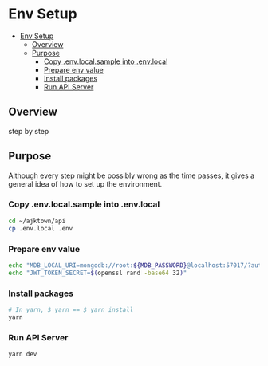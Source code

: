 # Env Setup

<!-- TOC -->

- [Env Setup](#env-setup)
  - [Overview](#overview)
  - [Purpose](#purpose)
    - [Copy .env.local.sample into .env.local](#copy-envlocalsample-into-envlocal)
    - [Prepare env value](#prepare-env-value)
    - [Install packages](#install-packages)
    - [Run API Server](#run-api-server)

<!-- /TOC -->

## Overview
step by step

## Purpose
Although every step might be possibly wrong as the time passes, it gives a general idea of how to set up the environment.


### Copy .env.local.sample into .env.local

```sh
cd ~/ajktown/api
cp .env.local .env
```

### Prepare env value

```sh
echo "MDB_LOCAL_URI=mongodb://root:${MDB_PASSWORD}@localhost:57017/?authSource=admin"
echo "JWT_TOKEN_SECRET=$(openssl rand -base64 32)"
```

### Install packages
```sh
# In yarn, $ yarn == $ yarn install
yarn
```

### Run API Server

```sh
yarn dev 
```